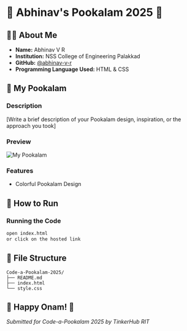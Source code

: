 # 🌸 Abhinav's Pookalam 2025 🌸

## 👨‍💻 About Me
- **Name:** Abhinav V R
- **Institution:** NSS College of Engineering Palakkad 
- **GitHub:** [@abhinav-v-r](https://github.com/abhinav-v-r)
- **Programming Language Used:** HTML & CSS

## 🎨 My Pookalam

### Description
[Write a brief description of your Pookalam design, inspiration, or the approach you took]

### Preview
![My Pookalam](media/pookalam.png)

### Features
- Colorful Pookalam Design

## 🚀 How to Run

### Running the Code
```bash
open index.html
or click on the hosted link
```

## 📁 File Structure
```
Code-a-Pookalam-2025/
├── README.md
├── index.html
└── style.css
```

## 🎊 Happy Onam! 🎊
*Submitted for Code-a-Pookalam 2025 by TinkerHub RIT*
